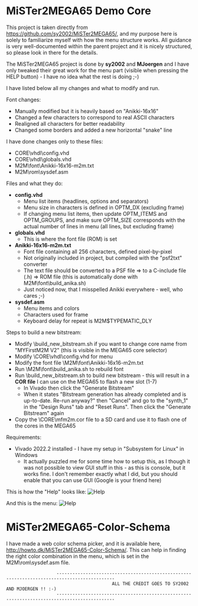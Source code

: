 MiSTer2MEGA65 Demo Core
=======================

This project is taken directly from
https://github.com/sy2002/MiSTer2MEGA65/, and my purpose here is solely to familiarize myself with how the menu structure works.
All guidance is very well-documented within the parent project and it is
nicely structured, so please look in there for the details.

The MiSTer2MEGA65 project is done by **sy2002** and **MJoergen** and I have only tweaked their great work for the menu part (visible when pressing the HELP button) - I have no idea what the rest is doing ;-)

I have listed below all my changes and what to modify and run.

Font changes:
* Manually modified but it is heavily based on "Anikki-16x16"
* Changed a few characters to correspond to real ASCII characters
* Realigned all characters for better readability
* Changed some borders and added a new horizontal "snake" line

I have done changes only to these files:
* CORE\vhdl\config.vhd
* CORE\vhdl\globals.vhd
* M2M\font\Anikki-16x16-m2m.txt
* M2M\rom\sysdef.asm

Files and what they do:
* **config.vhd**
  - Menu list items (headlines, options and separators)
  - Menu size in characters is defined in OPTM_DX (excluding frame)
  - If changing menu list items, then update OPTM_ITEMS and OPTM_GROUPS, and make
sure OPTM_SIZE corresponds with the actual number of lines in menu (all
lines, but excluding frame)
* **globals.vhd**
  - This is where the font file (ROM) is set
* **Anikki-16x16-m2m.txt**
  - Font file containing all 256 characters, defined pixel-by-pixel
  - Not originally included in project, but compiled with the "psf2txt" converter
  - The text file should be converted to a PSF file => to a C-include file (.h) => ROM file (this is automatically done with M2M\font\build_anika.sh)
  - Just noticed now, that I misspelled Anikki everywhere - well, who cares ;-)
* **sysdef.asm**
  - Menu items and colors
  - Characters used for frame
  - Keyboard delay for repeat is M2M$TYPEMATIC_DLY

Steps to build a new bitstream:
* Modify \build_new_bitstream.sh if you want to change core name from
"MYFirstM2M V2" (this is visible in the MEGA65 core selector)
* Modify \CORE\vhdl\config.vhd for menu
* Modify the font file \M2M\font\Anikki-16x16-m2m.txt
* Run \M2M\font\build_anika.sh to rebuild font
* Run \build_new_bitstream.sh to build new bitstream - this will result in a **COR file** I can use on the MEGA65 to flash a new slot (1-7)
  - In Vivado then click the "Generate Bitstream"
  - When it states "Bitstream generation has already completed and is up-to-date. Re-run anyway?" then "Cancel" and go to the "synth_1" in the "Design Runs" tab and "Reset Runs". Then click the "Generate Bitstream" again
 * Copy the \CORE\mfm2m.cor file to a SD card and use it to flash one of the cores in the MEGA65

Requirements:
* Vivado 2022.2 installed - I have my setup in "Subsystem for Linux" in Windows
  - It actually puzzled me for some time how to setup this, as I though it was not possible to view GUI stuff in this - as this is console, but it works fine. I don't remember exactly what I did, but you should enable that you can use GUI (Google is your friend here)

This is how the "Help" looks like:
![Help](http://howto.dk/MiSTer2MEGA65-Color-Schema/help.jpg)

And this is the menu:
![Help](http://howto.dk/MiSTer2MEGA65-Color-Schema/menu.jpg)

MiSTer2MEGA65-Color-Schema
==========================

I have made a web color schema picker, and it is available here, http://howto.dk/MiSTer2MEGA65-Color-Schema/. This can help in finding the right color combination in the menu, which is set in the M2M\rom\sysdef.asm file.

                       --------------------------------------------------------------------------------------------
                                            ALL THE CREDIT GOES TO SY2002 AND MJOERGEN !! :-)
                       --------------------------------------------------------------------------------------------

